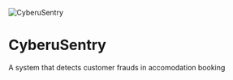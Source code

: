 ![](imgs/cyberusentry.jpg "CyberuSentry")

# CyberuSentry
A system that detects customer frauds in accomodation booking

